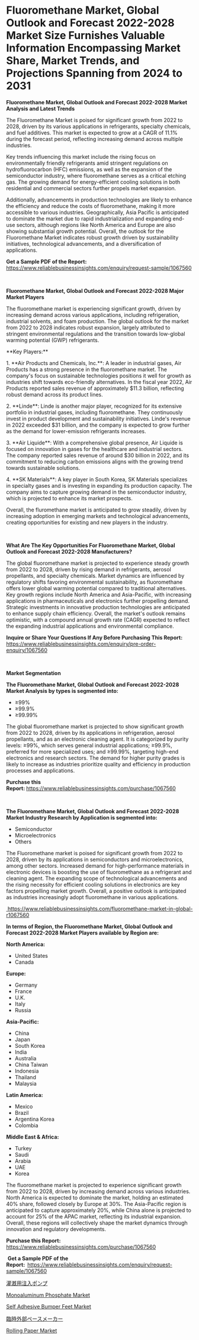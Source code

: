 <p><h1>Fluoromethane Market, Global Outlook and Forecast 2022-2028 Market Size Furnishes Valuable Information Encompassing Market Share, Market Trends, and Projections Spanning from 2024 to 2031</h1></p><p><strong>Fluoromethane Market, Global Outlook and Forecast 2022-2028 Market Analysis and Latest Trends</strong></p>
<p><p>The Fluoromethane Market is poised for significant growth from 2022 to 2028, driven by its various applications in refrigerants, specialty chemicals, and fuel additives. This market is expected to grow at a CAGR of 11.1% during the forecast period, reflecting increasing demand across multiple industries. </p><p>Key trends influencing this market include the rising focus on environmentally friendly refrigerants amid stringent regulations on hydrofluorocarbon (HFC) emissions, as well as the expansion of the semiconductor industry, where fluoromethane serves as a critical etching gas. The growing demand for energy-efficient cooling solutions in both residential and commercial sectors further propels market expansion. </p><p>Additionally, advancements in production technologies are likely to enhance the efficiency and reduce the costs of fluoromethane, making it more accessible to various industries. Geographically, Asia Pacific is anticipated to dominate the market due to rapid industrialization and expanding end-use sectors, although regions like North America and Europe are also showing substantial growth potential. Overall, the outlook for the Fluoromethane Market indicates robust growth driven by sustainability initiatives, technological advancements, and a diversification of applications.</p></p>
<p><strong>Get a Sample PDF of the Report:&nbsp;</strong> <a href="https://www.reliablebusinessinsights.com/enquiry/request-sample/1067560">https://www.reliablebusinessinsights.com/enquiry/request-sample/1067560</a></p>
<p>&nbsp;</p>
<p><strong>Fluoromethane Market, Global Outlook and Forecast 2022-2028 Major Market Players</strong></p>
<p><p>The fluoromethane market is experiencing significant growth, driven by increasing demand across various applications, including refrigeration, industrial solvents, and foam production. The global outlook for the market from 2022 to 2028 indicates robust expansion, largely attributed to stringent environmental regulations and the transition towards low-global warming potential (GWP) refrigerants.</p><p>**Key Players:**</p><p>1. **Air Products and Chemicals, Inc.**: A leader in industrial gases, Air Products has a strong presence in the fluoromethane market. The company's focus on sustainable technologies positions it well for growth as industries shift towards eco-friendly alternatives. In the fiscal year 2022, Air Products reported sales revenue of approximately $11.3 billion, reflecting robust demand across its product lines.</p><p>2. **Linde**: Linde is another major player, recognized for its extensive portfolio in industrial gases, including fluoromethane. They continuously invest in product development and sustainability initiatives. Linde's revenue in 2022 exceeded $31 billion, and the company is expected to grow further as the demand for lower-emission refrigerants increases.</p><p>3. **Air Liquide**: With a comprehensive global presence, Air Liquide is focused on innovation in gases for the healthcare and industrial sectors. The company reported sales revenue of around $30 billion in 2022, and its commitment to reducing carbon emissions aligns with the growing trend towards sustainable solutions.</p><p>4. **SK Materials**: A key player in South Korea, SK Materials specializes in specialty gases and is investing in expanding its production capacity. The company aims to capture growing demand in the semiconductor industry, which is projected to enhance its market prospects.</p><p>Overall, the fluromethane market is anticipated to grow steadily, driven by increasing adoption in emerging markets and technological advancements, creating opportunities for existing and new players in the industry.</p></p>
<p>&nbsp;</p>
<p><strong>What Are The Key Opportunities For Fluoromethane Market, Global Outlook and Forecast 2022-2028 Manufacturers?</strong></p>
<p><p>The global fluoromethane market is projected to experience steady growth from 2022 to 2028, driven by rising demand in refrigerants, aerosol propellants, and specialty chemicals. Market dynamics are influenced by regulatory shifts favoring environmental sustainability, as fluoromethane offers lower global warming potential compared to traditional alternatives. Key growth regions include North America and Asia-Pacific, with increasing applications in pharmaceuticals and electronics further propelling demand. Strategic investments in innovative production technologies are anticipated to enhance supply chain efficiency. Overall, the market's outlook remains optimistic, with a compound annual growth rate (CAGR) expected to reflect the expanding industrial applications and environmental compliance.</p></p>
<p><strong>Inquire or Share Your Questions If Any Before Purchasing This Report:</strong> <a href="https://www.reliablebusinessinsights.com/enquiry/pre-order-enquiry/1067560">https://www.reliablebusinessinsights.com/enquiry/pre-order-enquiry/1067560</a></p>
<p>&nbsp;</p>
<p><strong>Market Segmentation</strong></p>
<p><strong>The Fluoromethane Market, Global Outlook and Forecast 2022-2028 Market Analysis by types is segmented into:</strong></p>
<p><ul><li>≥99%</li><li>≥99.9%</li><li>≥99.99%</li></ul></p>
<p><p>The global fluoromethane market is projected to show significant growth from 2022 to 2028, driven by its applications in refrigeration, aerosol propellants, and as an electronic cleaning agent. It is categorized by purity levels: ≥99%, which serves general industrial applications; ≥99.9%, preferred for more specialized uses; and ≥99.99%, targeting high-end electronics and research sectors. The demand for higher purity grades is likely to increase as industries prioritize quality and efficiency in production processes and applications.</p></p>
<p><strong>Purchase this Report:&nbsp;</strong><a href="https://www.reliablebusinessinsights.com/purchase/1067560">https://www.reliablebusinessinsights.com/purchase/1067560</a></p>
<p>&nbsp;</p>
<p><strong>The Fluoromethane Market, Global Outlook and Forecast 2022-2028 Market Industry Research by Application is segmented into:</strong></p>
<p><ul><li>Semiconductor</li><li>Microelectronics</li><li>Others</li></ul></p>
<p><p>The Fluoromethane market is poised for significant growth from 2022 to 2028, driven by its applications in semiconductors and microelectronics, among other sectors. Increased demand for high-performance materials in electronic devices is boosting the use of fluoromethane as a refrigerant and cleaning agent. The expanding scope of technological advancements and the rising necessity for efficient cooling solutions in electronics are key factors propelling market growth. Overall, a positive outlook is anticipated as industries increasingly adopt fluoromethane in various applications.</p></p>
<p><a href="https://www.reliablebusinessinsights.com/fluoromethane-market-in-global-r1067560">&nbsp;https://www.reliablebusinessinsights.com/fluoromethane-market-in-global-r1067560</a></p>
<p><strong>In terms of Region, the Fluoromethane Market, Global Outlook and Forecast 2022-2028 Market Players available by Region are:</strong></p>
<p>
    <p> <strong> North America: </strong>
        <ul>
            <li>United States</li>
            <li>Canada</li>
        </ul>
        </p> 
    <p> <strong> Europe: </strong>
        <ul>
            <li>Germany</li>
            <li>France</li>
            <li>U.K.</li>
            <li>Italy</li>
            <li>Russia</li>
        </ul>
        </p> 
    <p> <strong> Asia-Pacific: </strong>
        <ul>
            <li>China</li>
            <li>Japan</li>
            <li>South Korea</li>
            <li>India</li>
            <li>Australia</li>
            <li>China Taiwan</li>
            <li>Indonesia</li>
            <li>Thailand</li>
            <li>Malaysia</li>
        </ul>
        </p> 
    <p> <strong> Latin America: </strong>
        <ul>
            <li>Mexico</li>
            <li>Brazil</li>
            <li>Argentina Korea</li>
            <li>Colombia</li>
        </ul>
        </p> 
    <p> <strong> Middle East & Africa: </strong>
        <ul>
            <li>Turkey</li>
            <li>Saudi</li>
            <li>Arabia</li>
            <li>UAE</li>
            <li>Korea</li>
        </ul>
    </p>
    </p>
<p><p>The fluoromethane market is projected to experience significant growth from 2022 to 2028, driven by increasing demand across various industries. North America is expected to dominate the market, holding an estimated 40% share, followed closely by Europe at 30%. The Asia-Pacific region is anticipated to capture approximately 20%, while China alone is projected to account for 25% of the APAC market, reflecting its industrial expansion. Overall, these regions will collectively shape the market dynamics through innovation and regulatory developments.</p></p>
<p><strong>Purchase this Report: </strong><a href="https://www.reliablebusinessinsights.com/purchase/1067560">https://www.reliablebusinessinsights.com/purchase/1067560</a></p>
<p>&nbsp;<strong>Get a Sample PDF of the Report:&nbsp;&nbsp;</strong><a href="https://www.reliablebusinessinsights.com/enquiry/request-sample/1067560">https://www.reliablebusinessinsights.com/enquiry/request-sample/1067560</a></p>
<p><strong></strong></p>
<p><p><a href="https://medium.com/@reyeshowell655/%E3%82%B0%E3%83%AD%E3%83%BC%E3%83%90%E3%83%AB%E7%81%8C%E6%BC%91%E7%94%A8%E6%B3%A8%E5%85%A5%E3%83%9D%E3%83%B3%E3%83%97%E5%B8%82%E5%A0%B4%E3%81%AE%E6%A9%9F%E4%BC%9A%E3%81%A8%E5%B8%82%E5%A0%B4%E3%81%AE%E8%AA%B2%E9%A1%8C-2024%E5%B9%B4-2031%E5%B9%B4-d012ea533222">灌漑用注入ポンプ</a></p><p><a href="https://www.linkedin.com/pulse/monoaluminum-phosphate-market-trends-focusing-insight-forecast-ddicf?trackingId=jLlSuMJqTuyvbfjlS0NpPA%3D%3D">Monoaluminum Phosphate Market</a></p><p><a href="https://medium.com/@raperang95/global-self-adhesive-bumper-feet-market-focus-on-application-end-use-industry-type-equipment-9a6c34b26987">Self Adhesive Bumper Feet Market</a></p><p><a href="https://medium.com/@reyeshowell655/%E4%B8%80%E6%99%82%E7%9A%84%E5%A4%96%E9%83%A8%E3%83%9A%E3%83%BC%E3%82%B9%E3%83%A1%E3%83%BC%E3%82%AB%E3%83%BC%E5%B8%82%E5%A0%B4%E3%81%AE%E5%8B%95%E5%90%91%E3%81%A8%E6%88%90%E9%95%B7%E3%83%89%E3%83%A9%E3%82%A4%E3%83%90%E3%83%BC%E3%82%92%E5%88%86%E6%9E%90%E3%81%97-2024%E5%B9%B4%E3%81%8B%E3%82%892031%E5%B9%B4%E3%81%BE%E3%81%A7%E3%81%AE%E4%BA%88%E6%B8%AC%E3%82%92%E8%A1%8C%E3%81%84%E3%81%BE%E3%81%99-0d839a0f0f6a">臨時外部ペースメーカー</a></p><p><a href="https://issuu.com/reportprime-2/docs/rolling-paper-market-size-2030.pptx_c29d62504b003f">Rolling Paper Market</a></p></p>